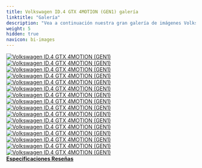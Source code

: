 ```yaml
---
title: Volkswagen ID.4 GTX 4MOTION (GEN1) galería
linktitle: "Galería"
description: "Vea a continuación nuestra gran galería de imágenes Volkswagen ID.4 GTX 4MOTION (GEN1). Haga clic en las imágenes para ver las versiones de alta resolución."
weight: 5
hidden: true
navicon: bi-images
---
```

<!-- markdownlint-disable MD033 -->
<div class="row" id ="my-gallery">
	<div class="pswp-grid-item col-6 col-md-4">
		<a href="https://media.evkx.net/multimedia/models/volkswagen/id.4/id.4_gtx_4motion_gen1/exterior_1.jpg"
data-pswp-src="https://media.evkx.net/multimedia/models/volkswagen/id.4/id.4_gtx_4motion_gen1/exterior_1.jpg"
data-pswp-width="3000"
data-pswp-height="2000" 
target="_blank">
			<img src="https://media.evkx.net/multimedia/models/volkswagen/id.4/id.4_gtx_4motion_gen1/exterior_1_xst.jpg" alt="Volkswagen ID.4 GTX 4MOTION (GEN1)" class="img-fluid " />
		</a>
	</div>
	<div class="pswp-grid-item col-6 col-md-4">
		<a href="https://media.evkx.net/multimedia/models/volkswagen/id.4/id.4_gtx_4motion_gen1/exterior_2.jpg"
data-pswp-src="https://media.evkx.net/multimedia/models/volkswagen/id.4/id.4_gtx_4motion_gen1/exterior_2.jpg"
data-pswp-width="3000"
data-pswp-height="2000" 
target="_blank">
			<img src="https://media.evkx.net/multimedia/models/volkswagen/id.4/id.4_gtx_4motion_gen1/exterior_2_xst.jpg" alt="Volkswagen ID.4 GTX 4MOTION (GEN1)" class="img-fluid " />
		</a>
	</div>
	<div class="pswp-grid-item col-6 col-md-4">
		<a href="https://media.evkx.net/multimedia/models/volkswagen/id.4/id.4_gtx_4motion_gen1/exterior_3.jpg"
data-pswp-src="https://media.evkx.net/multimedia/models/volkswagen/id.4/id.4_gtx_4motion_gen1/exterior_3.jpg"
data-pswp-width="3000"
data-pswp-height="2000" 
target="_blank">
			<img src="https://media.evkx.net/multimedia/models/volkswagen/id.4/id.4_gtx_4motion_gen1/exterior_3_xst.jpg" alt="Volkswagen ID.4 GTX 4MOTION (GEN1)" class="img-fluid " />
		</a>
	</div>
	<div class="pswp-grid-item col-6 col-md-4">
		<a href="https://media.evkx.net/multimedia/models/volkswagen/id.4/id.4_gtx_4motion_gen1/exterior_4.jpg"
data-pswp-src="https://media.evkx.net/multimedia/models/volkswagen/id.4/id.4_gtx_4motion_gen1/exterior_4.jpg"
data-pswp-width="3000"
data-pswp-height="2220" 
target="_blank">
			<img src="https://media.evkx.net/multimedia/models/volkswagen/id.4/id.4_gtx_4motion_gen1/exterior_4_xst.jpg" alt="Volkswagen ID.4 GTX 4MOTION (GEN1)" class="img-fluid " />
		</a>
	</div>
	<div class="pswp-grid-item col-6 col-md-4">
		<a href="https://media.evkx.net/multimedia/models/volkswagen/id.4/id.4_gtx_4motion_gen1/frontseats_1.jpg"
data-pswp-src="https://media.evkx.net/multimedia/models/volkswagen/id.4/id.4_gtx_4motion_gen1/frontseats_1.jpg"
data-pswp-width="3000"
data-pswp-height="2000" 
target="_blank">
			<img src="https://media.evkx.net/multimedia/models/volkswagen/id.4/id.4_gtx_4motion_gen1/frontseats_1_xst.jpg" alt="Volkswagen ID.4 GTX 4MOTION (GEN1)" class="img-fluid " />
		</a>
	</div>
	<div class="pswp-grid-item col-6 col-md-4">
		<a href="https://media.evkx.net/multimedia/models/volkswagen/id.4/id.4_gtx_4motion_gen1/frontseats_2.jpg"
data-pswp-src="https://media.evkx.net/multimedia/models/volkswagen/id.4/id.4_gtx_4motion_gen1/frontseats_2.jpg"
data-pswp-width="3000"
data-pswp-height="1582" 
target="_blank">
			<img src="https://media.evkx.net/multimedia/models/volkswagen/id.4/id.4_gtx_4motion_gen1/frontseats_2_xst.jpg" alt="Volkswagen ID.4 GTX 4MOTION (GEN1)" class="img-fluid " />
		</a>
	</div>
	<div class="pswp-grid-item col-6 col-md-4">
		<a href="https://media.evkx.net/multimedia/models/volkswagen/id.4/id.4_gtx_4motion_gen1/headlights_1.jpg"
data-pswp-src="https://media.evkx.net/multimedia/models/volkswagen/id.4/id.4_gtx_4motion_gen1/headlights_1.jpg"
data-pswp-width="3000"
data-pswp-height="1687" 
target="_blank">
			<img src="https://media.evkx.net/multimedia/models/volkswagen/id.4/id.4_gtx_4motion_gen1/headlights_1_xst.jpg" alt="Volkswagen ID.4 GTX 4MOTION (GEN1)" class="img-fluid " />
		</a>
	</div>
	<div class="pswp-grid-item col-6 col-md-4">
		<a href="https://media.evkx.net/multimedia/models/volkswagen/id.4/id.4_gtx_4motion_gen1/main_1.jpg"
data-pswp-src="https://media.evkx.net/multimedia/models/volkswagen/id.4/id.4_gtx_4motion_gen1/main_1.jpg"
data-pswp-width="3000"
data-pswp-height="2000" 
target="_blank">
			<img src="https://media.evkx.net/multimedia/models/volkswagen/id.4/id.4_gtx_4motion_gen1/main_1_xst.jpg" alt="Volkswagen ID.4 GTX 4MOTION (GEN1)" class="img-fluid " />
		</a>
	</div>
	<div class="pswp-grid-item col-6 col-md-4">
		<a href="https://media.evkx.net/multimedia/models/volkswagen/id.4/id.4_gtx_4motion_gen1/screens_1.jpg"
data-pswp-src="https://media.evkx.net/multimedia/models/volkswagen/id.4/id.4_gtx_4motion_gen1/screens_1.jpg"
data-pswp-width="3000"
data-pswp-height="2000" 
target="_blank">
			<img src="https://media.evkx.net/multimedia/models/volkswagen/id.4/id.4_gtx_4motion_gen1/screens_1_xst.jpg" alt="Volkswagen ID.4 GTX 4MOTION (GEN1)" class="img-fluid " />
		</a>
	</div>
	<div class="pswp-grid-item col-6 col-md-4">
		<a href="https://media.evkx.net/multimedia/models/volkswagen/id.4/id.4_gtx_4motion_gen1/screens_2.jpg"
data-pswp-src="https://media.evkx.net/multimedia/models/volkswagen/id.4/id.4_gtx_4motion_gen1/screens_2.jpg"
data-pswp-width="3000"
data-pswp-height="1686" 
target="_blank">
			<img src="https://media.evkx.net/multimedia/models/volkswagen/id.4/id.4_gtx_4motion_gen1/screens_2_xst.jpg" alt="Volkswagen ID.4 GTX 4MOTION (GEN1)" class="img-fluid " />
		</a>
	</div>
	<div class="pswp-grid-item col-6 col-md-4">
		<a href="https://media.evkx.net/multimedia/models/volkswagen/id.4/id.4_gtx_4motion_gen1/screens_3.jpg"
data-pswp-src="https://media.evkx.net/multimedia/models/volkswagen/id.4/id.4_gtx_4motion_gen1/screens_3.jpg"
data-pswp-width="3000"
data-pswp-height="1999" 
target="_blank">
			<img src="https://media.evkx.net/multimedia/models/volkswagen/id.4/id.4_gtx_4motion_gen1/screens_3_xst.jpg" alt="Volkswagen ID.4 GTX 4MOTION (GEN1)" class="img-fluid " />
		</a>
	</div>
	<div class="pswp-grid-item col-6 col-md-4">
		<a href="https://media.evkx.net/multimedia/models/volkswagen/id.4/id.4_gtx_4motion_gen1/secondrowseats_1.jpg"
data-pswp-src="https://media.evkx.net/multimedia/models/volkswagen/id.4/id.4_gtx_4motion_gen1/secondrowseats_1.jpg"
data-pswp-width="3000"
data-pswp-height="2000" 
target="_blank">
			<img src="https://media.evkx.net/multimedia/models/volkswagen/id.4/id.4_gtx_4motion_gen1/secondrowseats_1_xst.jpg" alt="Volkswagen ID.4 GTX 4MOTION (GEN1)" class="img-fluid " />
		</a>
	</div>
	<div class="pswp-grid-item col-6 col-md-4">
		<a href="https://media.evkx.net/multimedia/models/volkswagen/id.4/id.4_gtx_4motion_gen1/secondrowseats_2.jpg"
data-pswp-src="https://media.evkx.net/multimedia/models/volkswagen/id.4/id.4_gtx_4motion_gen1/secondrowseats_2.jpg"
data-pswp-width="3000"
data-pswp-height="2000" 
target="_blank">
			<img src="https://media.evkx.net/multimedia/models/volkswagen/id.4/id.4_gtx_4motion_gen1/secondrowseats_2_xst.jpg" alt="Volkswagen ID.4 GTX 4MOTION (GEN1)" class="img-fluid " />
		</a>
	</div>
	<div class="pswp-grid-item col-6 col-md-4">
		<a href="https://media.evkx.net/multimedia/models/volkswagen/id.4/id.4_gtx_4motion_gen1/taillights_1.jpg"
data-pswp-src="https://media.evkx.net/multimedia/models/volkswagen/id.4/id.4_gtx_4motion_gen1/taillights_1.jpg"
data-pswp-width="3000"
data-pswp-height="1950" 
target="_blank">
			<img src="https://media.evkx.net/multimedia/models/volkswagen/id.4/id.4_gtx_4motion_gen1/taillights_1_xst.jpg" alt="Volkswagen ID.4 GTX 4MOTION (GEN1)" class="img-fluid " />
		</a>
	</div>
	<div class="pswp-grid-item col-6 col-md-4">
		<a href="https://media.evkx.net/multimedia/models/volkswagen/id.4/id.4_gtx_4motion_gen1/trunk_1.jpg"
data-pswp-src="https://media.evkx.net/multimedia/models/volkswagen/id.4/id.4_gtx_4motion_gen1/trunk_1.jpg"
data-pswp-width="3000"
data-pswp-height="2000" 
target="_blank">
			<img src="https://media.evkx.net/multimedia/models/volkswagen/id.4/id.4_gtx_4motion_gen1/trunk_1_xst.jpg" alt="Volkswagen ID.4 GTX 4MOTION (GEN1)" class="img-fluid " />
		</a>
	</div>
	<div class="pswp-grid-item col-6 col-md-4">
		<a href="https://media.evkx.net/multimedia/models/volkswagen/id.4/id.4_gtx_4motion_gen1/trunk_2.jpg"
data-pswp-src="https://media.evkx.net/multimedia/models/volkswagen/id.4/id.4_gtx_4motion_gen1/trunk_2.jpg"
data-pswp-width="3000"
data-pswp-height="2000" 
target="_blank">
			<img src="https://media.evkx.net/multimedia/models/volkswagen/id.4/id.4_gtx_4motion_gen1/trunk_2_xst.jpg" alt="Volkswagen ID.4 GTX 4MOTION (GEN1)" class="img-fluid " />
		</a>
	</div>
</div>
<script type="module">
  import PhotoSwipeLightbox from '/js/photoswipe-lightbox.esm.js';
    const lightbox = new PhotoSwipeLightbox({
       gallery: '#my-gallery',
        children: 'a',
        pswpModule: () => import('/js/photoswipe.esm.js')
    });
lightbox.init();
</script>
<div class="mt-3 mb-3">
<a href="../specifications/" class="text-decoration-none text-black">
<strong><i class="bi-arrow-left"></i> Especificaciones </strong>
</a>
<a href="../reviews/" class="text-decoration-none text-black float-end">
<strong>Reseñas <i class="bi-arrow-right"></i></strong>
</a>
</div>
